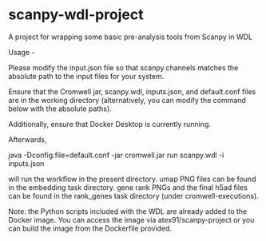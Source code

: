 # scanpy-wdl-project
A project for wrapping some basic pre-analysis tools from Scanpy in WDL


Usage - 

Please modify the input.json file so that scanpy.channels matches the absolute path to the input files for your system.

Ensure that the Cromwell jar, scanpy.wdl, inputs.json, and default.conf files are in the working directory (alternatively, you can modify the command below with the absolute paths).

Additionally, ensure that Docker Desktop is currently running.

Afterwards,

java -Dconfig.file=default.conf -jar cromwell.jar run scanpy.wdl -i inputs.json

will run the workflow in the present directory. umap PNG files can be found in the embedding task directory. gene rank PNGs and the final h5ad files can be found in the rank_genes task directory (under cromwell-executions).

Note: the Python scripts included with the WDL are already added to the Docker image. You can access the image via atex91/scanpy-project or you can build the image from the Dockerfile provided.
